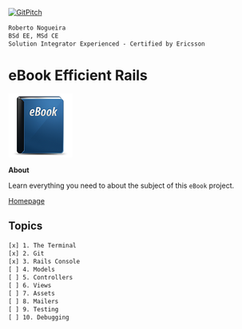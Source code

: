 [![GitPitch](https://gitpitch.com/assets/badge.svg)](https://gitpitch.com/enogrob/ebook-project/master)
```
Roberto Nogueira  
BSd EE, MSd CE
Solution Integrator Experienced - Certified by Ericsson
```
# eBook Efficient Rails

![ebook image](assets/ebook.png)

**About**

Learn everything you need to about the subject of this `eBook` project.

[Homepage](http://www.efficientrails.com)

## Topics
```
[x] 1. The Terminal
[x] 2. Git
[x] 3. Rails Console
[ ] 4. Models
[ ] 5. Controllers
[ ] 6. Views
[ ] 7. Assets
[ ] 8. Mailers
[ ] 9. Testing
[ ] 10. Debugging
```
